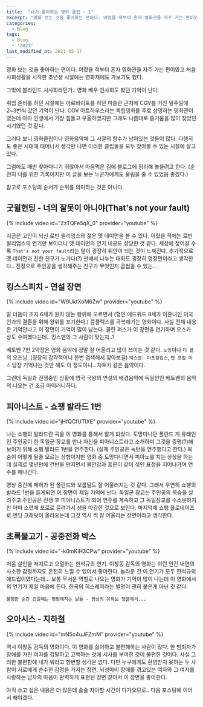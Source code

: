 ```yaml
---
title:  "내가 좋아하는 영화 클립 - 1"
excerpt: "영화 보는 것을 좋아하는 편이다. 어렸을 적부터 혼자 영화관을 자주 가는 편이였고 처음 사회생활을 시작한 초년생 시절에는 영화제에도 가보기도 했다."
categories:
  - Blog
tags:
  - Blog
  - '2021'
last_modified_at: 2021-05-17
---
```


영화 보는 것을 좋아하는 편이다. 어렸을 적부터 혼자 영화관을 자주 가는 편이였고
처음 사회생활을 시작한 초년생 시절에는 영화제에도 가보기도 했다.

그밖에 블라인드 시사회라던가.. 영화 배우 인사회도 봤던 기억이 난다.

취업 준비를 하던 시절에는 아르바이트를 하던 미술관 근처에 CGV를 거진 일주일에 2~3번씩 갔던 기억이 난다.
CGV 아트하우스라는 독립영화를 주로 상영하는 영화관이였는데 아마 인생에서 가장 힘들고 우울하였지만 그래도 나름대로 즐거움을 많이 찾았던 시기였던 것 같다.

그러다 보니 영화클립이나 영화음악에 그 시절의 향수가 남아있는 것들이 많다.
다행히도 좋은 시대에 태어나서 생각만 나면 이러한 클립들을 모두 찾아볼 수 있는 시절에 살고 있다.

그럼에도 매번 찾아다니기 귀찮아서 마음먹은 김에 블로그에 정리해 놓을려고 한다.
(순전히 나를 위한 기록이지만 이 글을 보는 누군가에게도 울림을 줄 수 있었음 좋겠다.)

참고로 포스팅의 순서가 순위를 의미하는 것은 아니다.

## 굿윌헌팅 - 너의 잘못이 아니야(That's not your fault)

{% include video id="ZzTQFe5qX_0" provider="youtube" %}

지금은 고인이 되신 로빈 윌리엄스와 젊은 멧 데이먼을 볼 수 있다. 어렸을 적에는 로빈 윌리엄스의 연기만 보이더니 맷 데이먼의 연기 내공도 상당한 것 같다. 세상에 젖어갈 수록 `That's not your fault`라는 말이 굉장히 위안이 되는 것이 느껴진다. 추가적으로 멧 데이먼과 친한 친구가 노가다(?) 판에서 나누는 대화도 굉장히 명장면이라고 생각한다.. 진정으로 주인공을 생각해주는 친구가 무엇인지 곱씹을 수 있는...

## 킹스스피치 - 연설 장면

{% include video id="W9UktXoM6Zw" provider="youtube" %}

말 더듬이 조지 6세가 원치 않는 왕위에 오르면서 (형인 에드워드 8세가 이혼녀인 미국인과의 결혼을 위해 왕위를 포기한다.) 콤플렉스를 극복해가는 영화이다. 사실 전체 내용은 기억안나고 이 장면이 기억이 많이 남는다. 콜린 퍼스가 이 장면을 연기하며 오스카 상도 수여했다는데.. 킹스맨의 그 사람이 맞는지..?

베토벤 7번 2악장은 영화 음악에 정말 잘 어울리고 많이 쓰이는 것 같다. `노잉`이나 `더 폴`의 오프닝..(굉장히 감각적이니 한번 검색해서 찾아보길) `엑스맨: 아포칼립스`, `맨 프럼 어스` 당장 기억나는 것만 해도 이 정도이니.. 치트키 같은 음악이다.

그런데 독일과 전쟁중인 상황에 영국 국왕의 연설의 배경음악에 독일인인 베토벤의 음악의 나오는 건 조금 아이러니하다.

## 피아니스트 - 쇼팽 발라드 1번

{% include video id="jHfQCfUTlXE" provider="youtube" %}

나는 쇼팽의 발라드란 곡을 이 영화를 통해서 알게 되었다. 도망다니던 폴란드 계 유태인인 주인공이 한 독일군 장교를 만나 자신을 피아니스트라고 소개하며 그것을 증명(?)해 보이기 위해 쇼팽 발라드 1번을 연주한다. (실제 주인공은 녹턴을 연주했다고 한다.)
목숨이 어떻게 될줄 모르는 상항이지만 영화 중 도망다니면서 피아노를 치는 상상을 하는데 실제로 몇년만에 건반을 만지면서 불안감과 흥분이 같이 섞인 표정을 지어나가며 연주를 해나간다.

영상 중간에 페허가 된 폴란드와 보름달도 잘 어울러지는 것 같다. 그래서 우연히 쇼팽의 발라드 1번을 듣게되면 이 장면이 제일 기억에 난다. 독일군 장교는 주인공의 목숨을 살려주고 주인공은 전쟁 후 피아니스트가 되어 연주를 계속하고 그 독일장교를 수소문하지만 아마 소련에 포로로 끌려가서 생을 마감한 것으로 보인다. 마지막에 쇼팽 폴로네이즈로 엔딩 크래딧이 올라오는데 그것 역시 썩 잘 어울리는 장면이라고 생각한다.

## 초록물고기 - 공중전화 박스

{% include video id="-k0mKiH3CPw" provider="youtube" %}

처음 살인을 저지르고 오열하는 한석규의 연기. 이창동 감독의 영화는 이런 인간 내면의 사소한 감정까지도 온전히 느낄 수 있어서 좋아한다. 놀라운 건 이 연기가 모두 한석규의 애드립이였다는데... 보통 무서운 역할로 나오는 영화가 기억이 많이 나는데 이 영화에서의 연기가 제일 마음에 든다. 한국의 히스레저라는 별명이 괜히 붙은게 아닌 것 같다.

`불행한 순간 간절해는 평범해지는 날들 - 영상의 유튜브 댓글에서...`

## 오아시스 - 지하철

{% include video id="mN5o4uJFZmM" provider="youtube" %}

역시 이창동 감독의 영화이다. 이 영화를 싫어하고 불편해하는 사람이 많다. 한 범죄자가 장애를 가진 여자를 겁탈하고 고백하는 것에 서사를 부여한 것이 불편한 것이다. 사실 그러한 불편함에 내가 뭐라고 항변할 생각은 없다. 다만 누구에게도 환영받지 못하는 두 사람이 서로에게 순수한 감정을 가지는 장면. 뇌성마비 장애를 겪고있는 여자와 그 여자를 사랑하는 남자의 마음이 완벽하게 표현된 장면 같아서 이 장면을 좋아한다.

아직 쓰고 싶은 내용은 더 많은데 슬슬 자야할 시간이 다가오므로.. 다음 포스팅에 이어서 해야겠다.